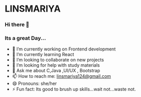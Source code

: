 

<!--
**LINSMARIYA/LINSMARIYA** is a ✨ _special_ ✨ repository because its `README.md` (this file) appears on your GitHub profile.

Here are some ideas to get you started:

- 🔭 I’m currently working on ...
- 🌱 I’m currently learning ...
- 👯 I’m looking to collaborate on ...
- 🤔 I’m looking for help with ...
- 💬 Ask me about ...
- 📫 How to reach me: ...
- 😄 Pronouns: ...
- ⚡ Fun fact: ...
-->
# LINSMARIYA
### Hi there 👋
### Its a great Day...

- 🔭 I’m currently working on Frontend development
- 🌱 I’m currently learning React
- 👯 I’m looking to collaborate on new projects
- 🤔 I’m looking for help with study materials
- 💬 Ask me about C,Java ,UI/UX , Bootstrap
- 📫 How to reach me: linsmariya124@gmail.com
- 😄 Pronouns: she/her
- ⚡ Fun fact: Its good to brush up skills...wait not...waste not.
